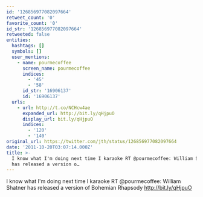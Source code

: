 ```yaml
---
id: '126856977082097664'
retweet_count: '0'
favorite_count: '0'
id_str: '126856977082097664'
retweeted: false
entities:
  hashtags: []
  symbols: []
  user_mentions:
    - name: pourmecoffee
      screen_name: pourmecoffee
      indices:
        - '45'
        - '58'
      id_str: '16906137'
      id: '16906137'
  urls:
    - url: http://t.co/NCHcw4ae
      expanded_url: http://bit.ly/qHjpuO
      display_url: bit.ly/qHjpuO
      indices:
        - '120'
        - '140'
original_url: https://twitter.com/jth/status/126856977082097664
date: '2011-10-20T03:07:14.000Z'
title: >-
  I know what I'm doing next time I karaoke RT @pourmecoffee: William Shatner
  has released a version o…
---
```


I know what I'm doing next time I karaoke RT @pourmecoffee: William Shatner has released a version of Bohemian Rhapsody http://bit.ly/qHjpuO